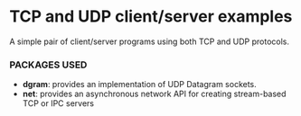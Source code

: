 # TCP and UDP client/server examples

A simple pair of client/server programs using both TCP and UDP protocols. 

### PACKAGES USED

* **dgram**: provides an implementation of UDP Datagram sockets.
* **net**: provides an asynchronous network API for creating stream-based TCP or IPC servers



